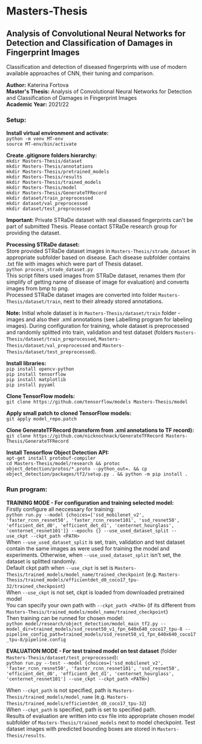 # Masters-Thesis

## Analysis of Convolutional Neural Networks for Detection and Classification of Damages in Fingerprint Images

Classification and detection of diseased fingerprints with use of modern available approaches of CNN, their tuning and comparison.

**Author:** Katerina Fortova <br />
**Master's Thesis:** Analysis of Convolutional Neural Networks for Detection and Classification of Damages in Fingerprint Images <br />
**Academic Year:** 2021/22

### Setup:

**Install virtual environment and activate:**  <br />
`python -m venv MT-env` <br />
`source MT-env/bin/activate` <br />

**Create .gitignore folders hierarchy:**  <br />
`mkdir Masters-Thesis/dataset`  <br />
`mkdir Masters-Thesis/annotations`  <br />
`mkdir Masters-Thesis/pretrained_models` <br />
`mkdir Masters-Thesis/results` <br />
`mkdir Masters-Thesis/trained_models` <br />
`mkdir Masters-Thesis/model` <br />
`mkdir Masters-Thesis/GenerateTFRecord` <br />
`mkdir dataset/train_preprocessed` <br />
`mkdir dataset/val_preprocessed` <br />
`mkdir dataset/test_preprocessed` <br />

**Important:** Private STRaDe dataset with real diseased fingerprints can't be part of submitted Thesis. Please contact STRaDe research group for providing the dataset.

**Processing STRaDe dataset:**  <br />
Store provided STRaDe dataset images in `Masters-Thesis/strade_dataset` in appropriate subfolder based on disease. Each disease subfolder contains .txt file with images which were part of Thesis dataset.  <br />
`python process_strade_dataset.py`  <br />
This script filters used images from STRaDe dataset, renames them (for simplify of getting name of disease of image for evaluation) and converts images from bmp to png. <br />
Processed STRaDe dataset images are converted into folder `Masters-Thesis/dataset/train`, next to their already stored annotations.

**Note:** Initial whole dataset is in `Masters-Thesis/dataset/train` folder - images and also their .xml annotations (see Labellimg program for labeling images). During configuration for training, whole dataset is preprocessed and randomly splitted into train, validation and test dataset (folders `Masters-Thesis/dataset/train_preprocessed`, `Masters-Thesis/dataset/val_preprocessed` and `Masters-Thesis/dataset/test_preprocessed`).

**Install libraries:** <br />
`pip install opencv-python`  <br />
`pip install tensorflow` <br />
`pip install matplotlib` <br />
`pip install pyyaml` <br />

**Clone TensorFlow models:** <br />
`git clone https://github.com/tensorflow/models Masters-Thesis/model`

**Apply small patch to cloned TensorFlow models:** <br />
`git apply model_repo.patch`

**Clone GenerateTFRecord (transform from .xml annotations to TF record):** <br />
`git clone https://github.com/nicknochnack/GenerateTFRecord Masters-Thesis/GenerateTFRecord`

**Install Tensorflow Object Detection API:** <br />
`apt-get install protobuf-compiler` <br />
`cd Masters-Thesis/model/research && protoc object_detection/protos/*.proto --python_out=. && cp object_detection/packages/tf2/setup.py . && python -m pip install .`

### Run program:

**TRAINING MODE - For configuration and training selected model:** <br />
Firstly configure all neccessary for training:  <br />
`python run.py --model {choices=['ssd_mobilenet_v2', 'faster_rcnn_resnet50', 'faster_rcnn_resnet101', 'ssd_resnet50', 'efficient_det_d0', 'efficient_det_d1', 'centernet_hourglass', 'centernet_resnet101']} --epochs {} --use_used_dataset_split --use_ckpt --ckpt_path <PATH>` <br />
When `--use_used_dataset_split` is set, train, validation and test dataset contain the same images as were used for training the model and experiments. Otherwise, when `--use_used_dataset_split` isn't set, the dataset is splitted randomly.<br />
Default ckpt path when `--use_ckpt` is set is `Masters-Thesis/trained_models/model_name/trained_checkpoint` (e.g. `Masters-Thesis/trained_models/efficientdet_d0_coco17_tpu-32/trained_checkpoint`)<br />
When `--use_ckpt` is not set, ckpt is loaded from downloaded pretrained model<br />
You can specify your own path with `--ckpt_path <PATH>` (if its different from `Masters-Thesis/trained_models/model_name/trained_checkpoint`)<br />
Then training can be runned for chosen model:  <br />
`python model/research/object_detection/model_main_tf2.py --model_dir=trained_models/ssd_resnet50_v1_fpn_640x640_coco17_tpu-8 --pipeline_config_path=trained_models/ssd_resnet50_v1_fpn_640x640_coco17_tpu-8/pipeline.config`

**EVALUATION MODE - For test trained model on test dataset** (folder `Masters-Thesis/dataset/test_preprocessed`)**:** <br />
`python run.py --test --model {choices=['ssd_mobilenet_v2', 'faster_rcnn_resnet50', 'faster_rcnn_resnet101', 'ssd_resnet50', 'efficient_det_d0', 'efficient_det_d1', 'centernet_hourglass', 'centernet_resnet101'] --use_ckpt --ckpt_path <PATH>}`

When `--ckpt_path` is not specified, path is `Masters-Thesis/trained_models/model_name` (e.g. `Masters-Thesis/trained_models/efficientdet_d0_coco17_tpu-32`)<br />
When `--ckpt_path` is specified, path is set to specified path.<br />
Results of evaluation are written into csv file into appropriate chosen model subfolder of `Masters-Thesis/trained_models` next to model checkpoint. Test dataset images with predicted bounding boxes are stored in `Masters-Thesis/results`.
